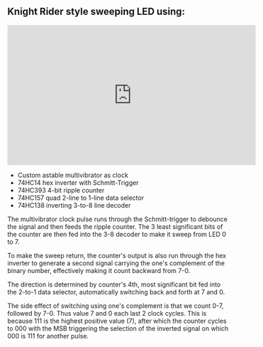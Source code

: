 Knight Rider style sweeping LED using:
--------------------------

<iframe width="560" height="315" src="https://www.youtube.com/embed/yOqT7gJiIEw" frameborder="0" allow="accelerometer; autoplay; encrypted-media; gyroscope; picture-in-picture" allowfullscreen></iframe>

* Custom astable multivibrator as clock
* 74HC14 hex inverter with Schmitt-Trigger
* 74HC393 4-bit ripple counter
* 74HC157 quad 2-line to 1-line data selector
* 74HC138 inverting 3-to-8 line decoder

The multivibrator clock pulse runs through the Schmitt-trigger to debounce the signal and then feeds the ripple counter. The 3 least significant bits of the counter are then fed into the 3-8 decoder to make it sweep from LED 0 to 7.

To make the sweep return, the counter's output is also run through the hex inverter to generate a second signal carrying the one's complement of the binary number, effectively making it count backward from 7-0.

The direction is determined by counter's 4th, most significant bit fed into the 2-to-1 data selector, automatically switching back and forth at 7 and 0.

The side effect of switching using one's complement is that we count 0-7, followed by 7-0. Thus value 7 and 0 each last 2 clock cycles. This is because 111 is the highest positive value (7), after which the counter cycles to 000 with the MSB triggering the selection of the inverted signal on which 000 is 111 for another pulse.
